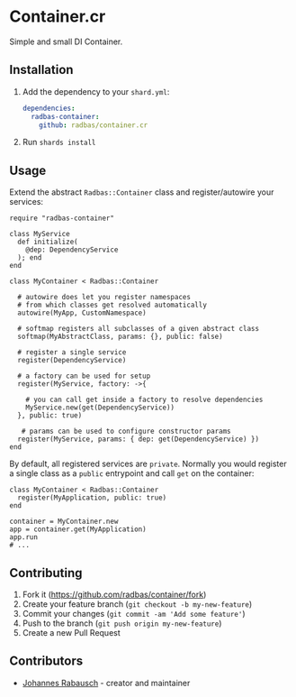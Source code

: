 # Container.cr

Simple and small DI Container.

## Installation

1. Add the dependency to your `shard.yml`:

   ```yaml
   dependencies:
     radbas-container:
       github: radbas/container.cr
   ```

2. Run `shards install`

## Usage

Extend the abstract `Radbas::Container` class and register/autowire your services:

```crystal
require "radbas-container"

class MyService
  def initialize(
    @dep: DependencyService
  ); end
end

class MyContainer < Radbas::Container

  # autowire does let you register namespaces
  # from which classes get resolved automatically
  autowire(MyApp, CustomNamespace)

  # softmap registers all subclasses of a given abstract class
  softmap(MyAbstractClass, params: {}, public: false)

  # register a single service
  register(DependencyService)

  # a factory can be used for setup
  register(MyService, factory: ->{

    # you can call get inside a factory to resolve dependencies
    MyService.new(get(DependencyService))
  }, public: true)

   # params can be used to configure constructor params
  register(MyService, params: { dep: get(DependencyService) })
end
```

By default, all registered services are `private`. Normally you would register a single class as a `public` entrypoint and call `get` on the container:

```crystal
class MyContainer < Radbas::Container
  register(MyApplication, public: true)
end

container = MyContainer.new
app = container.get(MyApplication)
app.run
# ...
```

## Contributing

1. Fork it (<https://github.com/radbas/container/fork>)
2. Create your feature branch (`git checkout -b my-new-feature`)
3. Commit your changes (`git commit -am 'Add some feature'`)
4. Push to the branch (`git push origin my-new-feature`)
5. Create a new Pull Request

## Contributors

- [Johannes Rabausch](https://github.com/jrabausch) - creator and maintainer
